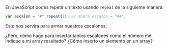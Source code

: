 En JavaScript podés repetir un texto usando `repeat` de la siguiente manera: 

```javascript
var escalon = "#".repeat(2); // ahora escalon = "##";
```

Esto nos servirá para armar nuestros escalones;

¿Pero, cómo hago para insertar tantos escalones como el número me indique a mi array resultado? ¿Cómo inserto un elemento en un array?
